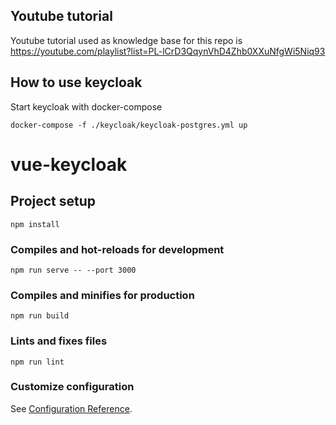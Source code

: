 ## Youtube tutorial

Youtube tutorial used as knowledge base for this repo is https://youtube.com/playlist?list=PL-lCrD3QqynVhD4Zhb0XXuNfgWi5Niq93

## How to use keycloak
Start keycloak with docker-compose

```
docker-compose -f ./keycloak/keycloak-postgres.yml up
```


# vue-keycloak

## Project setup
```
npm install
```

### Compiles and hot-reloads for development
```
npm run serve -- --port 3000
```

### Compiles and minifies for production
```
npm run build
```

### Lints and fixes files
```
npm run lint
```

### Customize configuration
See [Configuration Reference](https://cli.vuejs.org/config/).
